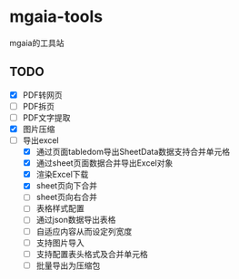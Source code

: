 # mgaia-tools

mgaia的工具站

## TODO
- [x] PDF转网页
- [ ] PDF拆页
- [ ] PDF文字提取
- [x] 图片压缩
- [ ] 导出excel
    - [x] 通过页面tabledom导出SheetData数据支持合并单元格
    - [x] 通过sheet页面数据合并导出Excel对象
    - [x] 渲染Excel下载
    - [x] sheet页向下合并
    - [ ] sheet页向右合并
    - [ ] 表格样式配置
    - [ ] 通过json数据导出表格
    - [ ] 自适应内容从而设定列宽度
    - [ ] 支持图片导入
    - [ ] 支持配置表头格式及合并单元格
    - [ ] 批量导出为压缩包